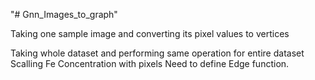 "# Gnn_Images_to_graph" 

Taking one sample image and converting its pixel values to vertices

Taking whole dataset and performing same operation for entire dataset
Scalling Fe Concentration with pixels
Need to define Edge function.
